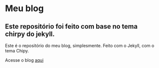 # Meu blog

## Este repositório foi feito com base no tema chirpy do jekyll.

Este é o repositório do meu blog, simplesmente. Feito com o Jekyll, com o tema Chipy.

Acesse o blog [aqui](https://glauconeto.github.io)